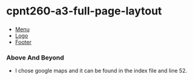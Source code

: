 # cpnt260-a3-full-page-laytout

### 
- [Menu](https://youtu.be/urol_SD1wz4?si=QzyV1Vx0hBobhlfd)
- [Logo](https://www.tutorialspoint.com/css/css_positioning.htm#:~:text=Absolute%20Positioning&text=top%2Dleft%20corner.-,You%20can%20use%20two%20values%20top%20and%20left%20along%20with,a%20negative%20value%20for%20top.)
- [Footer](https://www.youtube.com/watch?app=desktop&si=YlZg7nJHDae8lI7n&v=TaXql0h_wCA&feature=youtu.be)


### Above And Beyond 
- I chose google maps and it can be found in the index file and line 52.